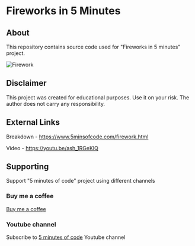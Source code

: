 # Fireworks in 5 Minutes

## About

This repository contains source code used for "Fireworks in 5 minutes" project.

![Firework](https://www.5minsofcode.com/assets/firework.png)

## Disclaimer

This project was created for educational purposes. Use it on your risk. The author does not carry any responsibility.

## External Links

Breakdown - https://www.5minsofcode.com/firework.html

Video - https://youtu.be/ash_1RGeKIQ

## Supporting

Support "5 minutes of code" project using different channels

### Buy me a coffee

[Buy me a coffee](https://www.buymeacoffee.com/sergeytrasko)

### Youtube channel

Subscribe to [5 minutes of code](https://www.youtube.com/c/5minutesofcode/) Youtube channel
